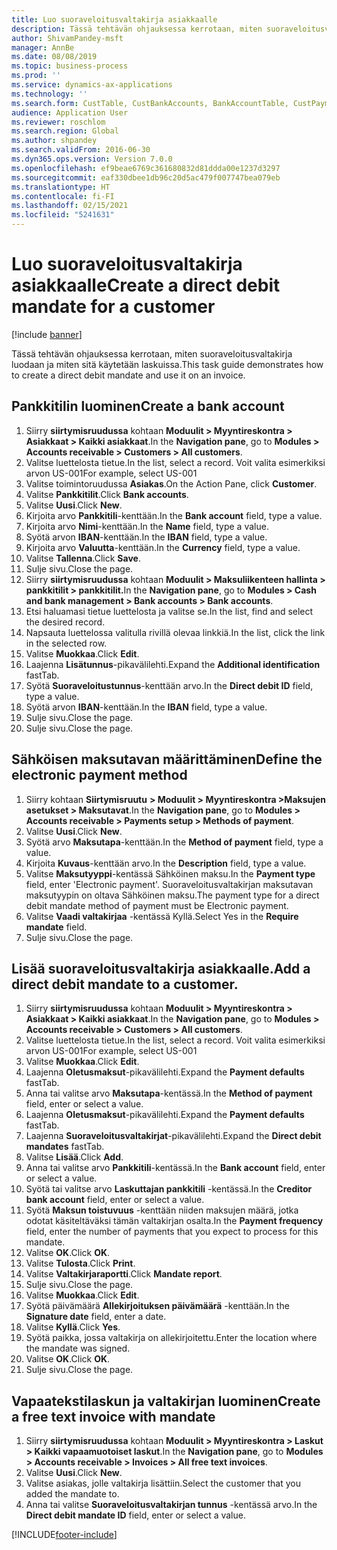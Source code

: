 ```yaml
---
title: Luo suoraveloitusvaltakirja asiakkaalle
description: Tässä tehtävän ohjauksessa kerrotaan, miten suoraveloitusvaltakirja luodaan ja miten sitä käytetään laskuissa.
author: ShivamPandey-msft
manager: AnnBe
ms.date: 08/08/2019
ms.topic: business-process
ms.prod: ''
ms.service: dynamics-ax-applications
ms.technology: ''
ms.search.form: CustTable, CustBankAccounts, BankAccountTable, CustPaymMode, CustDirectDebitMandate, BankAccountTableLookUp, SrsReportViewerForm,  LogisticsAddressCityLookup, CustFreeInvoice, CustTableLookup
audience: Application User
ms.reviewer: roschlom
ms.search.region: Global
ms.author: shpandey
ms.search.validFrom: 2016-06-30
ms.dyn365.ops.version: Version 7.0.0
ms.openlocfilehash: ef9beae6769c361680832d81ddda00e1237d3297
ms.sourcegitcommit: eaf330dbee1db96c20d5ac479f007747bea079eb
ms.translationtype: HT
ms.contentlocale: fi-FI
ms.lasthandoff: 02/15/2021
ms.locfileid: "5241631"
---
```

# <a name="create-a-direct-debit-mandate-for-a-customer"></a><span data-ttu-id="5761f-103">Luo suoraveloitusvaltakirja asiakkaalle</span><span class="sxs-lookup"><span data-stu-id="5761f-103">Create a direct debit mandate for a customer</span></span>

[!include [banner](../../includes/banner.md)]

<span data-ttu-id="5761f-104">Tässä tehtävän ohjauksessa kerrotaan, miten suoraveloitusvaltakirja luodaan ja miten sitä käytetään laskuissa.</span><span class="sxs-lookup"><span data-stu-id="5761f-104">This task guide demonstrates how to create a direct debit mandate and use it on an invoice.</span></span>


## <a name="create-a-bank-account"></a><span data-ttu-id="5761f-105">Pankkitilin luominen</span><span class="sxs-lookup"><span data-stu-id="5761f-105">Create a bank account</span></span>
1. <span data-ttu-id="5761f-106">Siirry **siirtymisruudussa** kohtaan **Moduulit > Myyntireskontra > Asiakkaat > Kaikki asiakkaat**.</span><span class="sxs-lookup"><span data-stu-id="5761f-106">In the **Navigation pane**, go to **Modules > Accounts receivable > Customers > All customers**.</span></span>
2. <span data-ttu-id="5761f-107">Valitse luettelosta tietue.</span><span class="sxs-lookup"><span data-stu-id="5761f-107">In the list, select a record.</span></span> <span data-ttu-id="5761f-108">Voit valita esimerkiksi arvon US-001</span><span class="sxs-lookup"><span data-stu-id="5761f-108">For example, select US-001</span></span>
3. <span data-ttu-id="5761f-109">Valitse toimintoruudussa **Asiakas**.</span><span class="sxs-lookup"><span data-stu-id="5761f-109">On the Action Pane, click **Customer**.</span></span>
4. <span data-ttu-id="5761f-110">Valitse **Pankkitilit**.</span><span class="sxs-lookup"><span data-stu-id="5761f-110">Click **Bank accounts**.</span></span>
5. <span data-ttu-id="5761f-111">Valitse **Uusi**.</span><span class="sxs-lookup"><span data-stu-id="5761f-111">Click **New**.</span></span>
6. <span data-ttu-id="5761f-112">Kirjoita arvo **Pankkitili**-kenttään.</span><span class="sxs-lookup"><span data-stu-id="5761f-112">In the **Bank account** field, type a value.</span></span>
7. <span data-ttu-id="5761f-113">Kirjoita arvo **Nimi**-kenttään.</span><span class="sxs-lookup"><span data-stu-id="5761f-113">In the **Name** field, type a value.</span></span>
8. <span data-ttu-id="5761f-114">Syötä arvon **IBAN**-kenttään.</span><span class="sxs-lookup"><span data-stu-id="5761f-114">In the **IBAN** field, type a value.</span></span>
9. <span data-ttu-id="5761f-115">Kirjoita arvo **Valuutta**-kenttään.</span><span class="sxs-lookup"><span data-stu-id="5761f-115">In the **Currency** field, type a value.</span></span>
10. <span data-ttu-id="5761f-116">Valitse **Tallenna**.</span><span class="sxs-lookup"><span data-stu-id="5761f-116">Click **Save**.</span></span>
11. <span data-ttu-id="5761f-117">Sulje sivu.</span><span class="sxs-lookup"><span data-stu-id="5761f-117">Close the page.</span></span>
12. <span data-ttu-id="5761f-118">Siirry **siirtymisruudussa** kohtaan **Moduulit > Maksuliikenteen hallinta > pankkitilit > pankkitilit.**</span><span class="sxs-lookup"><span data-stu-id="5761f-118">In the **Navigation pane**, go to **Modules > Cash and bank management > Bank accounts > Bank accounts**.</span></span>
13. <span data-ttu-id="5761f-119">Etsi haluamasi tietue luettelosta ja valitse se.</span><span class="sxs-lookup"><span data-stu-id="5761f-119">In the list, find and select the desired record.</span></span>
14. <span data-ttu-id="5761f-120">Napsauta luettelossa valitulla rivillä olevaa linkkiä.</span><span class="sxs-lookup"><span data-stu-id="5761f-120">In the list, click the link in the selected row.</span></span>
15. <span data-ttu-id="5761f-121">Valitse **Muokkaa**.</span><span class="sxs-lookup"><span data-stu-id="5761f-121">Click **Edit**.</span></span>
16. <span data-ttu-id="5761f-122">Laajenna **Lisätunnus**-pikavälilehti.</span><span class="sxs-lookup"><span data-stu-id="5761f-122">Expand the **Additional identification** fastTab.</span></span>
17. <span data-ttu-id="5761f-123">Syötä **Suoraveloitustunnus**-kenttään arvo.</span><span class="sxs-lookup"><span data-stu-id="5761f-123">In the **Direct debit ID** field, type a value.</span></span>
18. <span data-ttu-id="5761f-124">Syötä arvon **IBAN**-kenttään.</span><span class="sxs-lookup"><span data-stu-id="5761f-124">In the **IBAN** field, type a value.</span></span>
19. <span data-ttu-id="5761f-125">Sulje sivu.</span><span class="sxs-lookup"><span data-stu-id="5761f-125">Close the page.</span></span>
20. <span data-ttu-id="5761f-126">Sulje sivu.</span><span class="sxs-lookup"><span data-stu-id="5761f-126">Close the page.</span></span>

## <a name="define-the-electronic-payment-method"></a><span data-ttu-id="5761f-127">Sähköisen maksutavan määrittäminen</span><span class="sxs-lookup"><span data-stu-id="5761f-127">Define the electronic payment method</span></span>
1. <span data-ttu-id="5761f-128">Siirry kohtaan **Siirtymisruutu** **> Moduulit > Myyntireskontra >Maksujen asetukset > Maksutavat**.</span><span class="sxs-lookup"><span data-stu-id="5761f-128">In the **Navigation pane**, go to **Modules > Accounts receivable > Payments setup > Methods of payment**.</span></span>
2. <span data-ttu-id="5761f-129">Valitse **Uusi**.</span><span class="sxs-lookup"><span data-stu-id="5761f-129">Click **New**.</span></span>
3. <span data-ttu-id="5761f-130">Syötä arvo **Maksutapa**-kenttään.</span><span class="sxs-lookup"><span data-stu-id="5761f-130">In the **Method of payment** field, type a value.</span></span>
4. <span data-ttu-id="5761f-131">Kirjoita **Kuvaus**-kenttään arvo.</span><span class="sxs-lookup"><span data-stu-id="5761f-131">In the **Description** field, type a value.</span></span>
5. <span data-ttu-id="5761f-132">Valitse **Maksutyyppi**-kentässä Sähköinen maksu.</span><span class="sxs-lookup"><span data-stu-id="5761f-132">In the **Payment type** field, enter 'Electronic payment'.</span></span> <span data-ttu-id="5761f-133">Suoraveloitusvaltakirjan maksutavan maksutyypin on oltava Sähköinen maksu.</span><span class="sxs-lookup"><span data-stu-id="5761f-133">The payment type for a direct debit mandate method of payment must be Electronic payment.</span></span>
6. <span data-ttu-id="5761f-134">Valitse **Vaadi valtakirjaa** -kentässä Kyllä.</span><span class="sxs-lookup"><span data-stu-id="5761f-134">Select Yes in the **Require mandate** field.</span></span>
7. <span data-ttu-id="5761f-135">Sulje sivu.</span><span class="sxs-lookup"><span data-stu-id="5761f-135">Close the page.</span></span>

## <a name="add-a-direct-debit-mandate-to-a-customer"></a><span data-ttu-id="5761f-136">Lisää suoraveloitusvaltakirja asiakkaalle.</span><span class="sxs-lookup"><span data-stu-id="5761f-136">Add a direct debit mandate to a customer.</span></span>
1. <span data-ttu-id="5761f-137">Siirry **siirtymisruudussa** kohtaan **Moduulit > Myyntireskontra > Asiakkaat > Kaikki asiakkaat**.</span><span class="sxs-lookup"><span data-stu-id="5761f-137">In the **Navigation pane**, go to **Modules > Accounts receivable > Customers > All customers**.</span></span>
2. <span data-ttu-id="5761f-138">Valitse luettelosta tietue.</span><span class="sxs-lookup"><span data-stu-id="5761f-138">In the list, select a record.</span></span> <span data-ttu-id="5761f-139">Voit valita esimerkiksi arvon US-001</span><span class="sxs-lookup"><span data-stu-id="5761f-139">For example, select US-001</span></span>
3. <span data-ttu-id="5761f-140">Valitse **Muokkaa**.</span><span class="sxs-lookup"><span data-stu-id="5761f-140">Click **Edit**.</span></span>
4. <span data-ttu-id="5761f-141">Laajenna **Oletusmaksut**-pikavälilehti.</span><span class="sxs-lookup"><span data-stu-id="5761f-141">Expand the **Payment defaults** fastTab.</span></span>
5. <span data-ttu-id="5761f-142">Anna tai valitse arvo **Maksutapa**-kentässä.</span><span class="sxs-lookup"><span data-stu-id="5761f-142">In the **Method of payment** field, enter or select a value.</span></span>
6. <span data-ttu-id="5761f-143">Laajenna **Oletusmaksut**-pikavälilehti.</span><span class="sxs-lookup"><span data-stu-id="5761f-143">Expand the **Payment defaults** fastTab.</span></span>
7. <span data-ttu-id="5761f-144">Laajenna **Suoraveloitusvaltakirjat**-pikavälilehti.</span><span class="sxs-lookup"><span data-stu-id="5761f-144">Expand the **Direct debit mandates** fastTab.</span></span>
8. <span data-ttu-id="5761f-145">Valitse **Lisää**.</span><span class="sxs-lookup"><span data-stu-id="5761f-145">Click **Add**.</span></span>
9. <span data-ttu-id="5761f-146">Anna tai valitse arvo **Pankkitili**-kentässä.</span><span class="sxs-lookup"><span data-stu-id="5761f-146">In the **Bank account** field, enter or select a value.</span></span>
10. <span data-ttu-id="5761f-147">Syötä tai valitse arvo **Laskuttajan pankkitili** -kentässä.</span><span class="sxs-lookup"><span data-stu-id="5761f-147">In the **Creditor bank account** field, enter or select a value.</span></span>
11. <span data-ttu-id="5761f-148">Syötä **Maksun toistuvuus** -kenttään niiden maksujen määrä, jotka odotat käsiteltäväksi tämän valtakirjan osalta.</span><span class="sxs-lookup"><span data-stu-id="5761f-148">In the **Payment frequency** field, enter the number of payments that you expect to process for this mandate.</span></span>
12. <span data-ttu-id="5761f-149">Valitse **OK**.</span><span class="sxs-lookup"><span data-stu-id="5761f-149">Click **OK**.</span></span>
13. <span data-ttu-id="5761f-150">Valitse **Tulosta**.</span><span class="sxs-lookup"><span data-stu-id="5761f-150">Click **Print**.</span></span>
14. <span data-ttu-id="5761f-151">Valitse **Valtakirjaraportti**.</span><span class="sxs-lookup"><span data-stu-id="5761f-151">Click **Mandate report**.</span></span>
15. <span data-ttu-id="5761f-152">Sulje sivu.</span><span class="sxs-lookup"><span data-stu-id="5761f-152">Close the page.</span></span>
16. <span data-ttu-id="5761f-153">Valitse **Muokkaa**.</span><span class="sxs-lookup"><span data-stu-id="5761f-153">Click **Edit**.</span></span>
17. <span data-ttu-id="5761f-154">Syötä päivämäärä **Allekirjoituksen päivämäärä** -kenttään.</span><span class="sxs-lookup"><span data-stu-id="5761f-154">In the **Signature date** field, enter a date.</span></span>
18. <span data-ttu-id="5761f-155">Valitse **Kyllä**.</span><span class="sxs-lookup"><span data-stu-id="5761f-155">Click **Yes**.</span></span>
19. <span data-ttu-id="5761f-156">Syötä paikka, jossa valtakirja on allekirjoitettu.</span><span class="sxs-lookup"><span data-stu-id="5761f-156">Enter the location where the mandate was signed.</span></span>
20. <span data-ttu-id="5761f-157">Valitse **OK**.</span><span class="sxs-lookup"><span data-stu-id="5761f-157">Click **OK**.</span></span>
21. <span data-ttu-id="5761f-158">Sulje sivu.</span><span class="sxs-lookup"><span data-stu-id="5761f-158">Close the page.</span></span>

## <a name="create-a-free-text-invoice-with-mandate"></a><span data-ttu-id="5761f-159">Vapaatekstilaskun ja valtakirjan luominen</span><span class="sxs-lookup"><span data-stu-id="5761f-159">Create a free text invoice with mandate</span></span>
1. <span data-ttu-id="5761f-160">Siirry **siirtymisruudussa** kohtaan **Moduulit > Myyntireskontra > Laskut > Kaikki vapaamuotoiset laskut**.</span><span class="sxs-lookup"><span data-stu-id="5761f-160">In the **Navigation pane**, go to **Modules > Accounts receivable > Invoices > All free text invoices**.</span></span>
2. <span data-ttu-id="5761f-161">Valitse **Uusi**.</span><span class="sxs-lookup"><span data-stu-id="5761f-161">Click **New**.</span></span>
3. <span data-ttu-id="5761f-162">Valitse asiakas, jolle valtakirja lisättiin.</span><span class="sxs-lookup"><span data-stu-id="5761f-162">Select the customer that you added the mandate to.</span></span>
4. <span data-ttu-id="5761f-163">Anna tai valitse **Suoraveloitusvaltakirjan tunnus** -kentässä arvo.</span><span class="sxs-lookup"><span data-stu-id="5761f-163">In the **Direct debit mandate ID** field, enter or select a value.</span></span>



[!INCLUDE[footer-include](../../../includes/footer-banner.md)]
